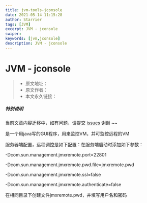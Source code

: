 ```yaml
---
title: jvm-tools-jconsole
date: 2021-05-14 11:15:28
author: Starrier
tags: [JVM]
excerpt: JVM - jconsole
swiper:
keywords: [jvm,jconsole]
description: JVM - jconsole
---
```


# JVM - jconsole

> * 原文地址：[]()
> * 原文作者：[]()
> * 本文永久链接：[]()

##### **特别说明**

当前文章内容迁移中，如有问题，请提交 [issues](https://github.com/Starrier/starrier.github.io/issues) 谢谢 ~~

是一个用java写的GUI程序，用来监控VM，并可监控远程的VM

服务器端配置，远程调控是如下配置：在服务端启动时添加如下参数：

-Dcom.sun.management.jmxremote.port=22801

-Dcom.sun.management.jmxremote.pwd.file=jmxremote.pwd

-Dcom.sun.management.jmxremote.ssl=false

-Dcom.sun.management.jmxremote.authenticate=false

在相同目录下创建文件jmxremote.pwd，并填写用户名和密码
